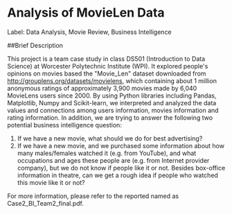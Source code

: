 # Analysis of MovieLen Data
Label: Data Analysis, Movie Review, Business Intelligence

##Brief Description

This project is a team case study in class DS501 (Introduction to Data Science) at Worcester Polytechnic Institute (WPI). It explored people's opinions on movies based the "Movie_Len" dataset downloaded from http://grouplens.org/datasets/movielens, which containing about 1 million anonymous ratings of approximately 3,900 movies made by 6,040 MovieLens users since 2000. By using Python libraries including Pandas, Matplotlib, Numpy and Scikit-learn, we interpreted and analyzed the data values and connections among users information, movies information and rating information. In addition, we are trying to answer the following two potential business intelligence question:

1. If we have a new movie, what should we do for best advertising?
2. If we have a new movie, and we purchased some information about how many males/females watched it (e.g. from YouTube), and what occupations and ages these people are (e.g. from Internet provider company), but we do not know if people like it or not. Besides box-office information in theatre, can we get a rough idea if people who watched this movie like it or not?

For more information, please refer to the reported named as Case2_BI_Team2_final.pdf.
